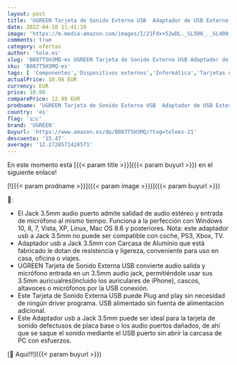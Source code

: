 ```yaml
---
layout: post
title: 'UGREEN Tarjeta de Sonido Externa USB  Adaptador de USB Externo para Estéreo  Adaptador USB a Jack 3.5mm con Carcasa de Aluminio para Micrófono  Altavoces  Auriculares  Raspberry pi 3  PS4  Plug y Play'
date: 2022-04-10 11:41:19
image: 'https://m.media-amazon.com/images/I/21Fdx+52wDL._SL500_._SL400_.jpg'
comments: true
category: ofertas
author: 'tole.es'
slug: 'B087T5H3MQ-es UGREEN Tarjeta de Sonido Externa USB Adaptador de USB...'
sku: 'B087T5H3MQ-es'
tags: [ 'Componentes','Dispositivos externos','Informática','Tarjetas de sonido externas','ps4','ugreen', ]
actualPrice: 10.98 EUR
currency: EUR
price: 10.98
comparePrice: 12.99 EUR
prodname: 'UGREEN Tarjeta de Sonido Externa USB  Adaptador de USB Externo para Estéreo  Adaptador USB a Jack 3.5mm con Carcasa de Aluminio para Micrófono  Altavoces  Auriculares  Raspberry pi 3  PS4  Plug y Play'
country: 'es'
flag: '🇪🇸'
brand: 'UGREEN'
buyurl: 'https://www.amazon.es/dp/B087T5H3MQ/?tag=tolees-21'
descuento: '15.47'
average: '12.2728571428571'
---
```


En este momento está [{{< param title >}}]({{< param buyurl >}}) en el siguiente enlace!

[![{{< param prodname >}}]({{< param image >}})]({{< param buyurl >}})

🔎:

- El Jack 3.5mm audio puerto admite salidad de audio estéreo y entrada de micrófono al mismo tiempo. Funciona a la perfección con Windows 10, 8, 7, Vista, XP, Linux, Mac OS 8.6 y posteriores. Nota: este adaptador usb a Jack 3.5mm no puede ser compatible con coche, PS3, Xbox, TV.
- Adaptador usb a Jack 3.5mm con Carcasa de Aluminio que está fabricado le dotan de resistencia y ligereza, conveniente para uso en casa, oficina o viajes.
- UGREEN Tarjeta de Sonido Externa USB convierte audio salida y micrófono entrada en un 3.5mm audio jack, permitiéndole usar sus 3.5mm auricualres(incluido los auriculares de iPhone), cascos, altavoces o micrófonos por la USB conexión.
- Este Tarjeta de Sonido Externa USB puede Plug and play sin necesidad de ningún driver programa. USB alimentado sin fuenta de alimentación adicional.
- Este Adaptador usb a Jack 3.5mm puede ser ideal para la tarjeta de sonido defectusos de placa base o los audio puertos dañados, de ahí que se saque el sonido mediante el USB puerto sin abrir la carcasa de PC con esfuerzos.

[🛒 Aquí!!!]({{< param buyurl >}})
